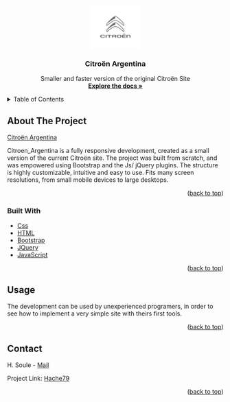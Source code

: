 <!-- PROJECT LOGO -->
<br />
<div align="center">
  <a>
    <img src="https://github.com/Hache1979/citroenargentina/blob/main/Multimedia/CITROEN_Bloc_Marque_2016_RGB.jpg" alt="Logo" width="auto" height="100">
  </a>

  <h3 align="center">Citroën Argentina</h3>

  <p align="center">
    Smaller and faster version of the original Citroën Site
    <br />
    <a href="https://github.com/Hache1979/citroenargentina"><strong>Explore the docs »</strong></a>
    <br />
  </p>
</div>



<!-- TABLE OF CONTENTS -->
<details>
  <summary>Table of Contents</summary>
  <ol>
    <li>
      <a href="#about-the-project">About The Project</a>
      <ul>
        <li><a href="#built-with">Built With</a></li>
      </ul>
    </li>
    <li>
      <a href="#getting-started">Getting Started</a>
    </li>
    <li><a href="#usage">Usage</a></li>
    <li><a href="#contact">Contact</a></li>
  </ol>
</details>



<!-- ABOUT THE PROJECT -->
## About The Project

[Citroën Argentina](https://hache1979.github.io/citroenargentina/)

Citroen_Argentina is a fully responsive development, created as a small version of the current Citroën site. The project was built from scratch, and was empowered using Bootstrap and the Js/ jQuery plugins. The structure is highly customizable, intuitive and easy to use. Fits many screen resolutions, from small mobile devices to large desktops.

<p align="right">(<a href="#top">back to top</a>)</p>



### Built With

* [Css](https://devdocs.io/css/)
* [HTML](https://devdocs.io/html/)
* [Bootstrap](https://getbootstrap.com)
* [JQuery](https://jquery.com)
* [JavaScript](https://devdocs.io/javascript/)

<p align="right">(<a href="#top">back to top</a>)</p>

## Usage

The development can be used by unexperienced programers, in order to see how to implement a very simple site with theirs first tools.

<p align="right">(<a href="#top">back to top</a>)</p>

<!-- CONTACT -->
## Contact

H. Soule - [Mail](hsoule79@gmail.com)

Project Link: [Hache79](https://github.com/Hache1979/citroenargentina)

<p align="right">(<a href="#top">back to top</a>)</p>

